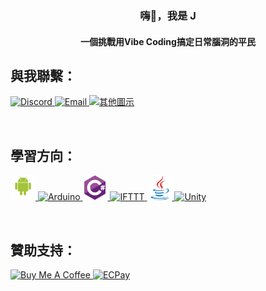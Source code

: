 <!--
## Hi there 👋
-->

<!--
**jjj9458/jjj9458** is a ✨ _special_ ✨ repository because its `README.md` (this file) appears on your GitHub profile.

Here are some ideas to get you started:

- 🔭 I’m currently working on ...
- 🌱 I’m currently learning ...
- 👯 I’m looking to collaborate on ...
- 🤔 I’m looking for help with ...
- 💬 Ask me about ...
- 📫 How to reach me: ...
- 😄 Pronouns: ...
- ⚡ Fun fact: ...
-->
<h3 align="center">嗨👋，我是 J</h3>
<h4 align="center">一個挑戰用Vibe Coding搞定日常腦洞的平民</h4>

## 與我聯繫：

<p align="left">
<!--
  <a href="https://discord.gg/741299253200289834" target="_blank">
-->  
  <a href="還沒搞" target="_blank">
    <img src="https://raw.githubusercontent.com/rahuldkjain/github-profile-readme-generator/master/src/images/icons/Social/discord.svg" alt="Discord" height="40"/>
  </a>
  <a href="mailto:haley80208@gmail.com" target="_blank">
    <img src="https://upload.wikimedia.org/wikipedia/commons/4/4e/Mail_%28iOS%29.svg" alt="Email" height="40" />
  </a>
  <a href="mailto:haley80208@gmail.com" target="_blank">
    <img src="https://encrypted-tbn0.gstatic.com/images?q=tbn:ANd9GcSUYumYk-3gD1-vd6bCRYrAr9FeiAHC-BKDHw&s" alt="其他圖示" height="40" />
  </a>
</p>

&#8203;  &#8203;  

## 學習方向：

<p align="left">
  <a href="https://developer.android.com" target="_blank">
    <img src="https://raw.githubusercontent.com/devicons/devicon/master/icons/android/android-original-wordmark.svg" alt="Android" height="40"/>
  </a>
  <a href="https://www.arduino.cc/" target="_blank">
    <img src="https://cdn.worldvectorlogo.com/logos/arduino-1.svg" alt="Arduino" height="40"/>
  </a>
  <a href="https://learn.microsoft.com/en-us/dotnet/csharp/" target="_blank">
    <img src="https://raw.githubusercontent.com/devicons/devicon/master/icons/csharp/csharp-original.svg" alt="C#" height="40"/>
  </a>
  <a href="https://ifttt.com/" target="_blank">
    <img src="https://www.vectorlogo.zone/logos/ifttt/ifttt-ar21.svg" alt="IFTTT" height="40"/>
  </a>
  <a href="https://www.java.com/" target="_blank">
    <img src="https://raw.githubusercontent.com/devicons/devicon/master/icons/java/java-original.svg" alt="Java" height="40"/>
  </a>
  <a href="https://unity.com/" target="_blank">
    <img src="https://www.vectorlogo.zone/logos/unity3d/unity3d-icon.svg" alt="Unity" height="40"/>
  </a>
</p>

&#8203;  &#8203;  

## 贊助支持：

<p align="left">
  <a href="申請中" target="_blank">
    <img src="https://cdn.buymeacoffee.com/buttons/v2/default-yellow.png" alt="Buy Me A Coffee" height="50" />
  </a>
  <a href="申請中" target="_blank">
    <img src="https://www.ecpay.com.tw/Content/Themes/WebStyle20131201/images/header_logo.png" alt="ECPay" height="50" />
  </a>
</p>
